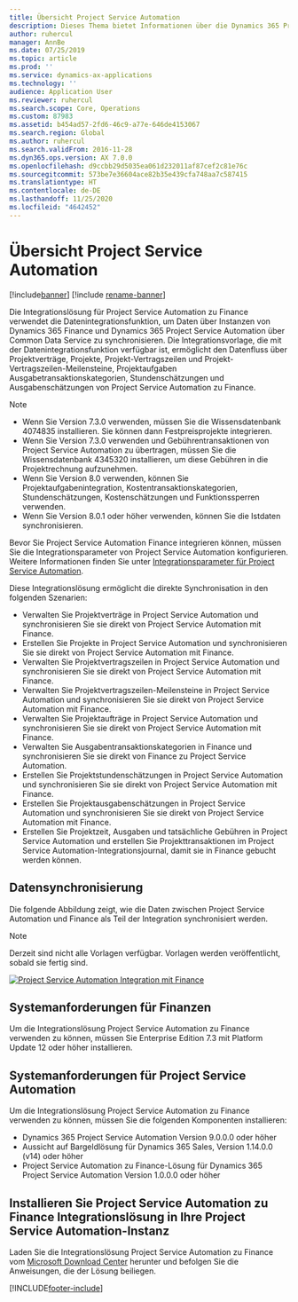 ```yaml
---
title: Übersicht Project Service Automation
description: Dieses Thema bietet Informationen über die Dynamics 365 Project Service Automation zu Dynamics 365 Finance Integrationslösung.
author: ruhercul
manager: AnnBe
ms.date: 07/25/2019
ms.topic: article
ms.prod: ''
ms.service: dynamics-ax-applications
ms.technology: ''
audience: Application User
ms.reviewer: ruhercul
ms.search.scope: Core, Operations
ms.custom: 87983
ms.assetid: b454ad57-2fd6-46c9-a77e-646de4153067
ms.search.region: Global
ms.author: ruhercul
ms.search.validFrom: 2016-11-28
ms.dyn365.ops.version: AX 7.0.0
ms.openlocfilehash: d9ccbb29d5035ea061d232011af87cef2c81e76c
ms.sourcegitcommit: 573be7e36604ace82b35e439cfa748aa7c587415
ms.translationtype: HT
ms.contentlocale: de-DE
ms.lasthandoff: 11/25/2020
ms.locfileid: "4642452"
---
```

# <a name="project-service-automation-overview"></a>Übersicht Project Service Automation

[!include[banner](../includes/banner.md)]
[!include [rename-banner](~/includes/cc-data-platform-banner.md)]

Die Integrationslösung für Project Service Automation zu Finance verwendet die Datenintegrationsfunktion, um Daten über Instanzen von Dynamics 365 Finance und Dynamics 365 Project Service Automation über Common Data Service zu synchronisieren. Die Integrationsvorlage, die mit der Datenintegrationsfunktion verfügbar ist, ermöglicht den Datenfluss über Projektverträge, Projekte, Projekt-Vertragszeilen und Projekt-Vertragszeilen-Meilensteine, Projektaufgaben Ausgabetransaktionskategorien, Stundenschätzungen und Ausgabenschätzungen von Project Service Automation zu Finance.

> [!NOTE]
> - Wenn Sie Version 7.3.0 verwenden, müssen Sie die Wissensdatenbank 4074835 installieren. Sie können dann Festpreisprojekte integrieren.
> - Wenn Sie Version 7.3.0 verwenden und Gebührentransaktionen von Project Service Automation zu übertragen, müssen Sie die Wissensdatenbank 4345320 installieren, um diese Gebühren in die Projektrechnung aufzunehmen.
> - Wenn Sie Version 8.0 verwenden, können Sie Projektaufgabenintegration, Kostentransaktionskategorien, Stundenschätzungen, Kostenschätzungen und Funktionssperren verwenden.
> - Wenn Sie Version 8.0.1 oder höher verwenden, können Sie die Istdaten synchronisieren.

Bevor Sie Project Service Automation Finance integrieren können, müssen Sie die Integrationsparameter von Project Service Automation konfigurieren. Weitere Informationen finden Sie unter [Integrationsparameter für Project Service Automation](PSA-parameters.md).

Diese Integrationslösung ermöglicht die direkte Synchronisation in den folgenden Szenarien:

- Verwalten Sie Projektverträge in Project Service Automation und synchronisieren Sie sie direkt von Project Service Automation mit Finance.
- Erstellen Sie Projekte in Project Service Automation und synchronisieren Sie sie direkt von Project Service Automation mit Finance.
- Verwalten Sie Projektvertragszeilen in Project Service Automation und synchronisieren Sie sie direkt von Project Service Automation mit Finance.
- Verwalten Sie Projektvertragszeilen-Meilensteine in Project Service Automation und synchronisieren Sie sie direkt von Project Service Automation mit Finance.
- Verwalten Sie Projektaufträge in Project Service Automation und synchronisieren Sie sie direkt von Project Service Automation mit Finance.
- Verwalten Sie Ausgabentransaktionskategorien in Finance und synchronisieren Sie sie direkt von Finance zu Project Service Automation.
- Erstellen Sie Projektstundenschätzungen in Project Service Automation und synchronisieren Sie sie direkt von Project Service Automation mit Finance.
- Erstellen Sie Projektausgabenschätzungen in Project Service Automation und synchronisieren Sie sie direkt von Project Service Automation mit Finance.
- Erstellen Sie Projektzeit, Ausgaben und tatsächliche Gebühren in Project Service Automation und erstellen Sie Projekttransaktionen im Project Service Automation-Integrationsjournal, damit sie in Finance gebucht werden können.

## <a name="data-synchronization"></a>Datensynchronisierung

Die folgende Abbildung zeigt, wie die Daten zwischen Project Service Automation und Finance als Teil der Integration synchronisiert werden.

> [!NOTE]
> Derzeit sind nicht alle Vorlagen verfügbar. Vorlagen werden veröffentlicht, sobald sie fertig sind.

[![Project Service Automation Integration mit Finance](./media/PSA-integration.png)](./media/PSA-integration.png)

## <a name="system-requirements-for-finance"></a>Systemanforderungen für Finanzen

Um die Integrationslösung Project Service Automation zu Finance verwenden zu können, müssen Sie Enterprise Edition 7.3 mit Platform Update 12 oder höher installieren.

## <a name="system-requirements-for-project-service-automation"></a>Systemanforderungen für Project Service Automation

Um die Integrationslösung Project Service Automation zu Finance verwenden zu können, müssen Sie die folgenden Komponenten installieren:

- Dynamics 365 Project Service Automation Version 9.0.0.0 oder höher
- Aussicht auf Bargeldlösung für Dynamics 365 Sales, Version 1.14.0.0 (v14) oder höher
- Project Service Automation zu Finance-Lösung für Dynamics 365 Project Service Automation Version 1.0.0.0 oder höher

## <a name="install-the-project-service-automation-to-finance-integration-solution-in-your-project-service-automation-instance"></a>Installieren Sie Project Service Automation zu Finance Integrationslösung in Ihre Project Service Automation-Instanz

Laden Sie die Integrationslösung Project Service Automation zu Finance vom [Microsoft Download Center](https://www.microsoft.com/download/details.aspx?id=57016) herunter und befolgen Sie die Anweisungen, die der Lösung beiliegen.


[!INCLUDE[footer-include](../includes/footer-banner.md)]